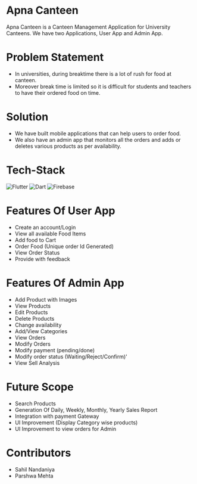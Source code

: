 # Apna Canteen
Apna Canteen is a Canteen Management Application for University Canteens. 
We have two Applications, User App and Admin App.

# Problem Statement

* In universities, during breaktime there is a lot of rush for food at canteen. 
* Moreover break time is limited so it is difficult for students and teachers to have their ordered food on time.

# Solution 
* We have built mobile applications that can help users to order food.
* We also have an admin app that monitors all the orders and adds or deletes various products as per availability.
           
# Tech-Stack

<img alt="Flutter" src="https://img.shields.io/badge/Flutter%20-%2302569B.svg?&style=for-the-badge&logo=Flutter&logoColor=white" />	<img alt="Dart" src="https://img.shields.io/badge/dart-%230175C2.svg?&style=for-the-badge&logo=dart&logoColor=white"/>	<img alt="Firebase" src="https://img.shields.io/badge/firebase%20-%23039BE5.svg?&style=for-the-badge&logo=firebase"/>	         


# Features Of User App

* Create an account/Login
* View all available Food Items
* Add food to Cart
* Order Food (Unique order Id Generated)
* View Order Status
* Provide with feedback

# Features Of Admin App

* Add Product with Images
* View Products
* Edit Products
* Delete Products
* Change availability
* Add/View Categories
* View Orders
* Modify Orders
* Modify payment (pending/done)
* Modify order status (Waiting/Reject/Confirm)'
* View Sell Analysis

# Future Scope

* Search Products
* Generation Of Daily, Weekly, Monthly, Yearly Sales Report
* Integration with payment Gateway
* UI Improvement (Display Category wise products)
* UI Improvement to view orders for Admin

# Contributors
* Sahil Nandaniya
* Parshwa Mehta
